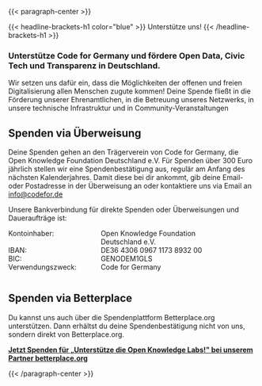 ---
---

{{< paragraph-center  >}}

{{< headline-brackets-h1 color="blue"  >}}
Unterstütze uns!
{{< /headline-brackets-h1  >}}

### Unterstütze Code for Germany und fördere Open Data, Civic Tech und Transparenz in Deutschland.

Wir setzen uns dafür ein, dass die Möglichkeiten der offenen und
freien Digitalisierung allen Menschen zugute kommen! Deine Spende
fließt in die Förderung unserer Ehrenamtlichen, in die Betreuung
unseres Netzwerks, in unsere technische Infrastruktur und in
Community-Veranstaltungen

## Spenden via Überweisung
Deine Spenden gehen an den Trägerverein von Code for Germany, die
Open Knowledge Foundation Deutschland e.V. Für Spenden über 300
Euro jährlich stellen wir eine Spendenbestätigung aus, regulär am
Anfang des nächsten Kalenderjahres. Damit diese bei dir ankommt,
gib deine Email- oder Postadresse in der Überweisung an oder
kontaktiere uns via Email an info@codefor.de


Unsere Bankverbindung für direkte Spenden oder Überweisungen und Daueraufträge ist:

<dl style="display: grid; grid-template-columns: auto 1fr; column-gap: 1ch; margin-bottom: 3em">
  <dt>Kontoinhaber:</dt>
  <dd>Open Knowledge Foundation<br> Deutschland e.V.</dd>
  <dt>IBAN:</dt>
  <dd>DE36 4306 0967 1173 8932 00</dd>
  <dt>BIC:</dt>
  <dd>GENODEM1GLS</dd>
  <dt>Verwendungszweck:</dt>
  <dd>Code for Germany</dd>
</dl>

## Spenden via Betterplace
Du kannst uns auch über die Spendenplattform Betterplace.org
unterstützen. Dann erhältst du deine Spendenbestätigung nicht von
uns, sondern direkt von Betterplace.org.

<script type="text/javascript">
  /* Configure at https://www.betterplace.org/de/manage/projects/66473-unterstuetze-die-open-knowledge-labs/iframe_donation_form/new */
  var _bp_iframe        = _bp_iframe || {};
  _bp_iframe.project_id = 66473; /* REQUIRED */
  _bp_iframe.lang       = 'de'; /* Language of the form */
  _bp_iframe.width = 600; /* Custom iframe-tag-width, integer */
  _bp_iframe.color = 'ff645f'; /* Button and banderole color, hex without “#” */
  _bp_iframe.background_color = 'ffffff'; /* Background-color, hex without “#” */
  _bp_iframe.default_amount = 50; /* Donation-amount, integer 1-99 */
  _bp_iframe.recurring_interval = 'single'; /* Interval for recurring donations, string out of single, monthly und yearly */
  _bp_iframe.bottom_logo = true;
  (function() {
    var bp = document.createElement('script'); bp.type = 'text/javascript'; bp.async = true;
    bp.src = 'https://betterplace-assets.betterplace.org/assets/load_donation_iframe.js';
    var s = document.getElementsByTagName('script')[0]; s.parentNode.insertBefore(bp, s);
  })();
</script>
<div id="betterplace_donation_iframe" style="background: transparent url('https://www.betterplace.org/assets/new_spinner.gif') 275px 20px no-repeat;"><strong><a href="https://www.betterplace.org/de/donate/platform/projects/66473-unterstuetze-die-open-knowledge-labs">Jetzt Spenden für „Unterstütze die Open Knowledge Labs!" bei unserem Partner betterplace.org</a></strong></div>

{{< /paragraph-center  >}}
